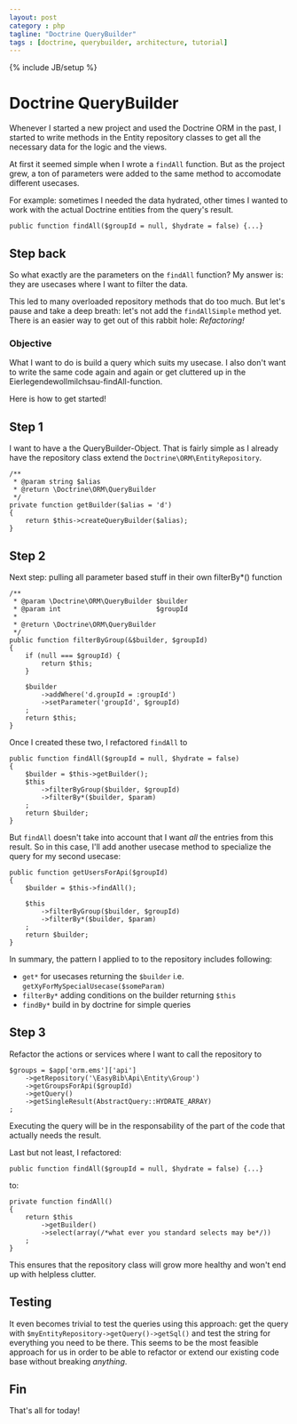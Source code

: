 ```yaml
---
layout: post
category : php
tagline: "Doctrine QueryBuilder"
tags : [doctrine, querybuilder, architecture, tutorial]
---
```

{% include JB/setup %}

# Doctrine QueryBuilder

Whenever I started a new project and used the Doctrine ORM in the past, I started to write methods in the Entity repository classes to get all the necessary data for the logic and the views.

At first it seemed simple when I wrote a `findAll` function. But as the project grew, a ton of parameters were added to the same method to accomodate different usecases.

For example: sometimes I needed the data hydrated, other times I wanted to work with the actual Doctrine entities from the query's result.

    public function findAll($groupId = null, $hydrate = false) {...}


## Step back

So what exactly are the parameters on the `findAll` function? My answer is: they are usecases where I want to filter the data.

This led to many overloaded repository methods that do too much. But let's pause and take a deep breath: let's not add the `findAllSimple` method yet. There is an easier way to get out of this rabbit hole: *Refactoring!*

### Objective

What I want to do is build a query which suits my usecase. I also don't want to write the same code again and again or get cluttered up in the Eierlegendewollmilchsau-findAll-function.

Here is how to get started!

## Step 1

I want to have a the QueryBuilder-Object. That is fairly simple as I already have the repository class extend the `Doctrine\ORM\EntityRepository`.


    /**
     * @param string $alias
     * @return \Doctrine\ORM\QueryBuilder
     */
    private function getBuilder($alias = 'd')
    {
        return $this->createQueryBuilder($alias);
    }


## Step 2

Next step: pulling all parameter based stuff in their own filterBy*() function

    /**
     * @param \Doctrine\ORM\QueryBuilder $builder
     * @param int                        $groupId
     *
     * @return \Doctrine\ORM\QueryBuilder
     */
    public function filterByGroup(&$builder, $groupId)
    {
        if (null === $groupId) {
            return $this;
        }

        $builder
            ->addWhere('d.groupId = :groupId')
            ->setParameter('groupId', $groupId)
        ;
        return $this;
    }


Once I created these two, I refactored `findAll` to

    public function findAll($groupId = null, $hydrate = false)
    {
        $builder = $this->getBuilder();
        $this
            ->filterByGroup($builder, $groupId)
            ->filterBy*($builder, $param)
        ;
        return $builder;
    }

But `findAll` doesn't take into account that I want _all_ the entries from this result. So in this case, I'll add another usecase method to specialize the query for my second usecase:

    public function getUsersForApi($groupId)
    {
        $builder = $this->findAll();

        $this
            ->filterByGroup($builder, $groupId)
            ->filterBy*($builder, $param)
        ;
        return $builder;
    }


In summary, the pattern I applied to to the repository includes following:

* `get*` for usecases returning the `$builder` i.e. `getXyForMySpecialUsecase($someParam)`
* `filterBy*` adding conditions on the builder returning `$this`
* `findBy*` build in by doctrine for simple queries


## Step 3

Refactor the actions or services where I want to call the repository to


    $groups = $app['orm.ems']['api']
        ->getRepository('\EasyBib\Api\Entity\Group')
        ->getGroupsForApi($groupId)
        ->getQuery()
        ->getSingleResult(AbstractQuery::HYDRATE_ARRAY)
    ;

Executing the query will be in the responsability of the part of the code that actually needs the result.

Last but not least, I refactored:

    public function findAll($groupId = null, $hydrate = false) {...}

to:

    private function findAll()
    {
        return $this
            ->getBuilder()
            ->select(array(/*what ever you standard selects may be*/))
        ;
    }


This ensures that the repository class will grow more healthy and won't end up with helpless clutter.


## Testing

It even becomes trivial to test the queries using this approach: get the query with `$myEntityRepository->getQuery()->getSql()` and test the string for everything you need to be there. This seems to be the most feasible approach for us in order to be able to refactor or extend our existing code base without breaking _anything_.

## Fin

That's all for today!